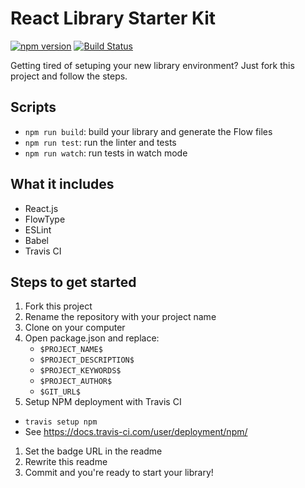 # React Library Starter Kit
[![npm version](https://badge.fury.io/js/PROJECT_NAME.svg)](https://badge.fury.io/js/PROJECT_NAME)
[![Build Status](https://travis-ci.org/GITHUB_ACCOUNT/PROJECT_NAME.svg?branch=master)](https://travis-ci.org/GITHUB_ACCOUNT/PROJECT_NAME)

Getting tired of setuping your new library environment? Just fork this project and follow the steps.

## Scripts
 - `npm run build`: build your library and generate the Flow files
 - `npm run test`: run the linter and tests
 - `npm run watch`: run tests in watch mode

## What it includes
 - React.js
 - FlowType
 - ESLint
 - Babel
 - Travis CI

## Steps to get started
1. Fork this project
1. Rename the repository with your project name
1. Clone on your computer
1. Open package.json and replace:
   - `$PROJECT_NAME$`
   - `$PROJECT_DESCRIPTION$`
   - `$PROJECT_KEYWORDS$`
   - `$PROJECT_AUTHOR$`
   - `$GIT_URL$`
1. Setup NPM deployment with Travis CI
  - `travis setup npm`
  - See https://docs.travis-ci.com/user/deployment/npm/
1. Set the badge URL in the readme
1. Rewrite this readme
1. Commit and you're ready to start your library!
